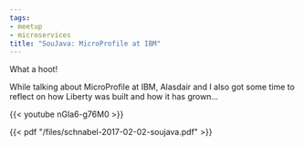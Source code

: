 ```yaml
---
tags:
- meetup
- microservices
title: "SouJava: MicroProfile at IBM"
---
```

What a hoot!

While talking about MicroProfile at IBM, Alasdair and I also got some time to reflect on how Liberty was built and how it has grown...

{{< youtube nGla6-g76M0 >}}

<!--more-->

{{< pdf "/files/schnabel-2017-02-02-soujava.pdf" >}}
